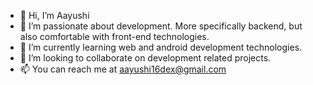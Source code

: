 - 👋 Hi, I’m Aayushi
- 👀 I’m passionate about development. More specifically backend, but also comfortable with front-end technologies.
- 🌱 I’m currently learning web and android development technologies.
- 💞️ I’m looking to collaborate on development related projects.
- 📫 You can reach me at aayushi16dex@gmail.com

<!---
aayushi16dex/aayushi16dex is a ✨ special ✨ repository because its `README.md` (this file) appears on your GitHub profile.
You can click the Preview link to take a look at your changes.
--->
